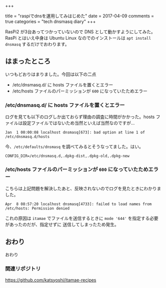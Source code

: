 +++

title = "raspiでdnsを運用してみはじめた"
date = 2017-04-09
comments = true
categories = "tech dnsmasq diary"
+++

RasPi2 が3台あってつかっていないので DNS として動かすようにしてみた。
RasPi とはいえ中身は Ubuntu Linux なのでのインストールは `apt install dnsmasq` するだけでおわります。

## はまったところ

いつもどおりはまりました。今回は以下の二点

- /etc/dnsmasq.d/ に hosts ファイルを置くとエラー
- /etc/hosts ファイルのパーミッションが `600` になっていたためエラー


### /etc/dnsmasq.d/ に hosts ファイルを置くとエラー
ログを見ても以下のログしか出ておらず理由の調査に時間がかかった。hosts ファイルは設定ファイルではないため当然といえば当然なのですが…

```
Jan  1 00:00:08 localhost dnsmasq[673]: bad option at line 1 of /etc/dnsmasq.d/hosts
```

今、`/etc/defaults/dnsmasq` を調べてみるとそうなってました。はい。

```
CONFIG_DIR=/etc/dnsmasq.d,.dpkg-dist,.dpkg-old,.dpkg-new
```

### /etc/hosts ファイルのパーミッションが `600` になっていたためエラー
こちらは上記問題を解決したあと、反映されないのでログを見たときにわかりました。

```
Apr  8 08:57:20 localhost dnsmasq[4733]: failed to load names from /etc/hosts: Permission denied
```

これの原因は `itamae` でファイルを送信するときに `mode '644'` を指定する必要があったのだが、指定せずに
送信してしまったため発生。

## おわり
おわり

### 関連リポジトリ
https://github.com/katsyoshi/itamae-recipes
